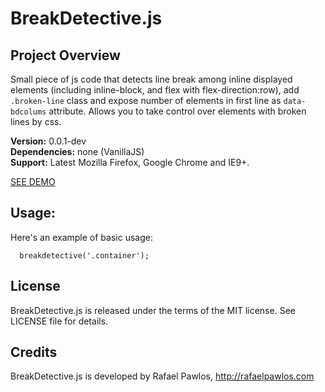 BreakDetective.js
===========


Project Overview
----------------
Small piece of js code that detects line break among inline displayed elements (including inline-block,
 and flex with flex-direction:row),
 add `.broken-line` class and expose number of elements in first line as `data-bdcolums` attribute. 
Allows you to take control over elements with broken lines by css.

**Version:** 0.0.1-dev  
**Dependencies:** none (VanillaJS)  
**Support:** Latest Mozilla Firefox, Google Chrome and IE9+. 

[SEE DEMO](http://rafaelpawlos.com/breakdetective)


Usage:
----------------

Here's an example of basic usage:

      breakdetective('.container'); 


License
----------------

BreakDetective.js is released under the terms of the MIT license. See LICENSE file for details.


Credits
----------------

BreakDetective.js is developed by Rafael Pawlos, http://rafaelpawlos.com
